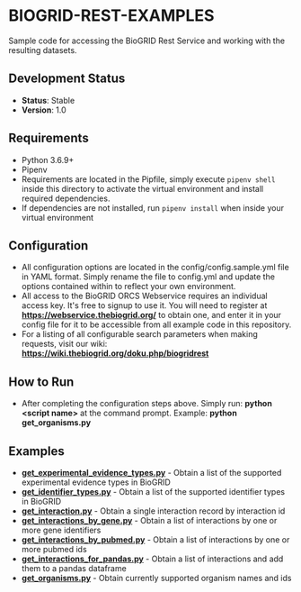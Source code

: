 # BIOGRID-REST-EXAMPLES
Sample code for accessing the BioGRID Rest Service and working with the resulting datasets.

## Development Status
+ **Status**: Stable
+ **Version**: 1.0

## Requirements
+ Python 3.6.9+
+ Pipenv
+ Requirements are located in the Pipfile, simply execute `pipenv shell` inside this directory to activate the virtual environment and install required dependencies.
+ If dependencies are not installed, run `pipenv install` when inside your virtual environment

## Configuration
+ All configuration options are located in the config/config.sample.yml file in YAML format. Simply rename the file to config.yml and update the options contained within to reflect your own environment.
+ All access to the BioGRID ORCS Webservice requires an individual access key. It's free to signup to use it. You will need to register at **https://webservice.thebiogrid.org/** to obtain one, and enter it in your config file for it to be accessible from all example code in this repository.
+ For a listing of all configurable search parameters when making requests, visit our wiki: **https://wiki.thebiogrid.org/doku.php/biogridrest**

## How to Run
+ After completing the configuration steps above. Simply run: **python \<script name\>** at the command prompt. Example: **python get_organisms.py**

## Examples
+ [**get_experimental_evidence_types.py**](https://github.com/BioGRID/BIOGRID-REST-EXAMPLES/blob/master/get_experimental_evidence_types.py) - Obtain a list of the supported experimental evidence types in BioGRID
+ [**get_identifier_types.py**](https://github.com/BioGRID/BIOGRID-REST-EXAMPLES/blob/master/get_identifier_types.py) - Obtain a list of the supported identifier types in BioGRID
+ [**get_interaction.py**](https://github.com/BioGRID/BIOGRID-REST-EXAMPLES/blob/master/get_interaction.py) - Obtain a single interaction record by interaction id
+ [**get_interactions_by_gene.py**](https://github.com/BioGRID/BIOGRID-REST-EXAMPLES/blob/master/get_interactions_by_gene.py) - Obtain a list of interactions by one or more gene identifiers
+ [**get_interactions_by_pubmed.py**](https://github.com/BioGRID/BIOGRID-REST-EXAMPLES/blob/master/get_interactions_by_pubmed.py) - Obtain a list of interactions by one or more pubmed ids
+ [**get_interactions_for_pandas.py**](https://github.com/BioGRID/BIOGRID-REST-EXAMPLES/blob/master/get_interactions_for_pandas.py) - Obtain a list of interactions and add them to a pandas dataframe
+ [**get_organisms.py**](https://github.com/BioGRID/BIOGRID-REST-EXAMPLES/blob/master/get_organisms.py) - Obtain currently supported organism names and ids

